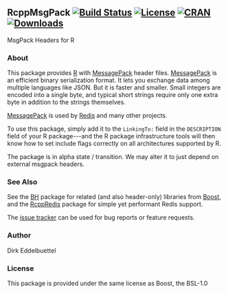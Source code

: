 ## RcppMsgPack [![Build Status](https://travis-ci.org/eddelbuettel/rcppmsgpack.svg)](https://travis-ci.org/eddelbuettel/rcppmsgpack) [![License](https://img.shields.io/badge/license-BSL--1.0-brightgreen.svg?style=flat)](http://www.boost.org/users/license.html) [![CRAN](http://www.r-pkg.org/badges/version/RcppMsgPack)](http://cran.rstudio.com/package=RcppMsgPack) [![Downloads](http://cranlogs.r-pkg.org/badges/RcppMsgPack?color=brightgreen)](http://cran.rstudio.com/package=RcppMsgPack)

MsgPack Headers for R

### About

This package provides [R](http://www.r-project.org) with
[MessagePack](http://msgpack.org/) header files.  [MessagePack](http://msgpack.org/) is an
efficient binary serialization format.  It lets you exchange data among multiple languages
like JSON. But it is faster and smaller. Small integers are encoded into a single byte,
and typical short strings require only one extra byte in addition to the strings
themselves.

[MessagePack](http://msgpack.org/) is used by [Redis](http://redis.io) and many other projects.

To use this package, simply add it to the `LinkingTo:` field in the `DESCRIPTION` field of
your R package---and the R package infrastructure tools will then know how to set include
flags correctly on all architectures supported by R.

The package is in alpha state / transition. We may alter it to just depend on
external msgpack headers.

### See Also

See the [BH](http://dirk.eddelbuettel.com/code/bh.html) package for related (and also
header-only) libraries from [Boost](http://www.boost.org/), and the
[RcppRedis](http://dirk.eddelbuettel.com/code/rcppredis.html) package for simple yet performant
Redis support.

The [issue tracker](https://github.com/eddelbuettel/rcppmsgpack/issues)
can be used for bug reports or feature requests.

### Author 

Dirk Eddelbuettel

### License

This package is provided under the same license as Boost, the BSL-1.0
